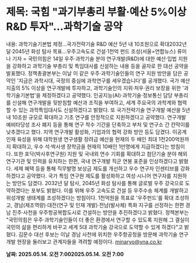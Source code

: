 # **제목: 국힘 "과기부총리 부활·예산 5%이상 R&D 투자"…과학기술 공약**

  내용: 과학기술기본법 제정…국가전략기술 R&D 예산 5년 내 10조원으로 확대2032년 달·2045년 화성 탐사 목표…우주고속도로 건설·1천억 펀드 조성(서울=연합뉴스) 류미나 기자 = 국민의힘은 14일 우주·과학기술 분야 연구개발(R&D)에 대한 예산·입법 지원을 강화하고 과학기술 부총리 및 특임대사를 신설하는 내용 등을 골자로 한 대선 공약을 발표했다.    정책총괄본부는 이날 이 같은 우주·과학기술인들의 연구 지원 방안을 담은 공약인 '지금은 과학시대, 국정의 중심에 과학연구를 세우겠습니다'를 공개했다.    국가 예산지출의 5% 이상을 연구개발에 투자하고, 과학기술인의 지위·처우·권리 보장을 위한 '과학기술기본법'을 제정하겠다고 공약했다.    인공지능(AI)·과학기술·정보통신 담당 부총리를 신설해 연구개발을 뒷받침할 예산과 조직을 부여하고, 세계 주요국의 과학계와 협력할 수 있는 과학특임대사도 신설하겠다고 밝혔다.    또 국가전략기술 연구개발 예산을 5년 내 10조원 규모로 확대하고 기초 연구를 안정적으로 지원하겠다고 공약했다.     연구개발 예비타당성 조사 폐지 등을 통해 연구 착수 기간을 단축하고 부처 및 연구소 간 칸막이를 낮추겠다고 했다.    지역 연구개발 활성화, 기업과의 협력 강화 방안 등도 담겼다.     이공계 인재 육성을 위해 대학원생 연구생활 장려금 예산을 현재의 두 배인 최대 1천200억원까지 확대하고, 우수 석·박사생 장학금을 현재의 10배인 1만명에게 지급하겠다는 방침이다.    또한 포닥(박사후연구원) 지원 및 국내외 연수 기회를 확대하고 첨단기술 분야 해외연구기관 및 인력을 유치하는 한편, 국내 연구개발 직군 연봉 표준을 인상하겠다고 밝혔다.    세제 혜택 등을 통해 직무발명 보상금 제도를 개선하고 우수 연구자 인센티브를 강화하겠다고 공약했다.     국가 특임 연구원 제도를 활성화하고 여성·시니어 연구자를 지원하는 방안도 담겼다.    2032년 달 탐사, 2045년 화성 탐사를 통해 글로벌 우주 강국으로 도약하겠다는 포부도 밝혔다.     이를 위해 우주 고속도로 건설 등 우주수송 체계를 개발하고 위성개발 생태계를 조성하겠다는 방침이다.     1천억원을 목표로 '우주펀드'를 확대 조성하고, 경남(제조역량)·대전(연구 및 인재 개발)·전남(발사체) 특화 지구를 선정하는 한편 경남 진주·사천을 우주항공복합도시로 건설하는 방안을 추진하겠다고 밝혔다.    정책본부는 "국민의힘은 우주·과학기술인들이 더 좋은 환경에서 연구할 수 있도록 지원해 그 결실이 국민의 삶을 편리하게 바꾸고 세계 5대 과학기술 강국으로 도약할 수 있게 하겠다"고 밝혔다.    김문수 대선 후보는 이날 경남 사천에 위치한 우주항공청을 방문해 과학기술 연구개발 현장을 둘러보고 관계자들을 격려할 예정이다.     minaryo@yna.co.kr

  **날짜: 2025.05.14. 오전 7:002025.05.14. 오전 7:00**
